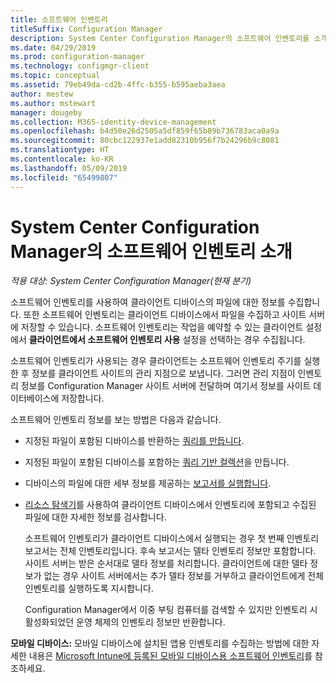 ```yaml
---
title: 소프트웨어 인벤토리
titleSuffix: Configuration Manager
description: System Center Configuration Manager의 소프트웨어 인벤토리를 소개합니다.
ms.date: 04/29/2019
ms.prod: configuration-manager
ms.technology: configmgr-client
ms.topic: conceptual
ms.assetid: 79eb49da-cd2b-4ffc-b355-b595aeba3aea
author: mestew
ms.author: mstewart
manager: dougeby
ms.collection: M365-identity-device-management
ms.openlocfilehash: b4d50e26d2505a5df859f65b89b736783aca0a9a
ms.sourcegitcommit: 80cbc122937e1add82310b956f7b24296b9c8081
ms.translationtype: HT
ms.contentlocale: ko-KR
ms.lasthandoff: 05/09/2019
ms.locfileid: "65499807"
---
```

# <a name="introduction-to-software-inventory-in-system-center-configuration-manager"></a>System Center Configuration Manager의 소프트웨어 인벤토리 소개

*적용 대상: System Center Configuration Manager(현재 분기)*

소프트웨어 인벤토리를 사용하여 클라이언트 디바이스의 파일에 대한 정보를 수집합니다. 또한 소프트웨어 인벤토리는 클라이언트 디바이스에서 파일을 수집하고 사이트 서버에 저장할 수 있습니다. 소프트웨어 인벤토리는 작업을 예약할 수 있는 클라이언트 설정에서 **클라이언트에서 소프트웨어 인벤토리 사용** 설정을 선택하는 경우 수집됩니다.  

소프트웨어 인벤토리가 사용되는 경우 클라이언트는 소프트웨어 인벤토리 주기를 실행한 후 정보를 클라이언트 사이트의 관리 지점으로 보냅니다. 그러면 관리 지점이 인벤토리 정보를 Configuration Manager 사이트 서버에 전달하며 여기서 정보를 사이트 데이터베이스에 저장합니다.   

 소프트웨어 인벤토리 정보를 보는 방법은 다음과 같습니다.  

- 지정된 파일이 포함된 디바이스를 반환하는 [쿼리를 만듭니다](../../../../core/servers/manage/create-queries.md).   

- 지정된 파일이 포함된 디바이스를 포함하는 [쿼리 기반 컬렉션](../../../../core/clients/manage/collections/introduction-to-collections.md)을 만듭니다.   

- 디바이스의 파일에 대한 세부 정보를 제공하는 [보고서를 실행합니다](../../../../core/servers/manage/reporting.md).

- [리소스 탐색기](../../../../core/clients/manage/inventory/use-resource-explorer-to-view-software-inventory.md)를 사용하여 클라이언트 디바이스에서 인벤토리에 포함되고 수집된 파일에 대한 자세한 정보를 검사합니다.   

  소프트웨어 인벤토리가 클라이언트 디바이스에서 실행되는 경우 첫 번째 인벤토리 보고서는 전체 인벤토리입니다. 후속 보고서는 델타 인벤토리 정보만 포함합니다. 사이트 서버는 받은 순서대로 델타 정보를 처리합니다. 클라이언트에 대한 델타 정보가 없는 경우 사이트 서버에서는 추가 델타 정보를 거부하고 클라이언트에게 전체 인벤토리를 실행하도록 지시합니다.  

  Configuration Manager에서 이중 부팅 컴퓨터를 검색할 수 있지만 인벤토리 시 활성화되었던 운영 체제의 인벤토리 정보만 반환합니다.  

**모바일 디바이스:** 모바일 디바이스에 설치된 앱용 인벤토리를 수집하는 방법에 대한 자세한 내용은 [Microsoft Intune에 등록된 모바일 디바이스용 소프트웨어 인벤토리](../../../../mdm/deploy-use/software-inventory-mobile-devices.md)를 참조하세요.
